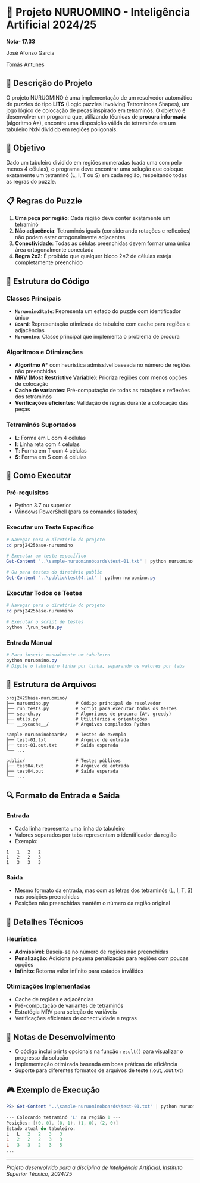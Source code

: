 ﻿# 🧩 Projeto NURUOMINO - Inteligência Artificial 2024/25
**Nota- 17.33**

José Afonso Garcia

Tomás Antunes

## 📖 Descrição do Projeto

O projeto NURUOMINO é uma implementação de um resolvedor automático de puzzles do tipo **LITS** (Logic puzzles Involving Tetrominoes Shapes), um jogo lógico de colocação de peças inspirado em tetraminós. O objetivo é desenvolver um programa que, utilizando técnicas de **procura informada** (algoritmo A*), encontre uma disposição válida de tetraminós em um tabuleiro NxN dividido em regiões poligonais.

## 🎯 Objetivo

Dado um tabuleiro dividido em regiões numeradas (cada uma com pelo menos 4 células), o programa deve encontrar uma solução que coloque exatamente um tetraminó (L, I, T ou S) em cada região, respeitando todas as regras do puzzle.

## 📋 Regras do Puzzle

1. **Uma peça por região**: Cada região deve conter exatamente um tetraminó
2. **Não adjacência**: Tetraminós iguais (considerando rotações e reflexões) não podem estar ortogonalmente adjacentes
3. **Conectividade**: Todas as células preenchidas devem formar uma única área ortogonalmente conectada
4. **Regra 2x2**: É proibido que qualquer bloco 2×2 de células esteja completamente preenchido

## 🔧 Estrutura do Código

### Classes Principais

- **`NuruominoState`**: Representa um estado do puzzle com identificador único
- **`Board`**: Representação otimizada do tabuleiro com cache para regiões e adjacências
- **`Nuruomino`**: Classe principal que implementa o problema de procura

### Algoritmos e Otimizações

- **Algoritmo A*** com heurística admissível baseada no número de regiões não preenchidas
- **MRV (Most Restrictive Variable)**: Prioriza regiões com menos opções de colocação
- **Cache de variantes**: Pré-computação de todas as rotações e reflexões dos tetraminós
- **Verificações eficientes**: Validação de regras durante a colocação das peças

### Tetraminós Suportados

- **L**: Forma em L com 4 células
- **I**: Linha reta com 4 células  
- **T**: Forma em T com 4 células
- **S**: Forma em S com 4 células

## 🚀 Como Executar

### Pré-requisitos
- Python 3.7 ou superior
- Windows PowerShell (para os comandos listados)

### Executar um Teste Específico
```powershell
# Navegar para o diretório do projeto
cd proj2425base-nuruomino

# Executar um teste específico
Get-Content "..\sample-nuruominoboards\test-01.txt" | python nuruomino.py

# Ou para testes do diretório public
Get-Content "..\public\test04.txt" | python nuruomino.py
```

### Executar Todos os Testes
```powershell
# Navegar para o diretório do projeto
cd proj2425base-nuruomino

# Executar o script de testes
python .\run_tests.py
```

### Entrada Manual
```powershell
# Para inserir manualmente um tabuleiro
python nuruomino.py
# Digite o tabuleiro linha por linha, separando os valores por tabs
```

## 📁 Estrutura de Arquivos

```
proj2425base-nuruomino/
├── nuruomino.py          # Código principal do resolvedor
├── run_tests.py          # Script para executar todos os testes
├── search.py             # Algoritmos de procura (A*, greedy)
├── utils.py              # Utilitários e orientações
└── __pycache__/          # Arquivos compilados Python

sample-nuruominoboards/   # Testes de exemplo
├── test-01.txt           # Arquivo de entrada
├── test-01.out.txt       # Saída esperada
└── ...

public/                   # Testes públicos
├── test04.txt            # Arquivo de entrada
├── test04.out            # Saída esperada
└── ...
```

## 🔍 Formato de Entrada e Saída

### Entrada
- Cada linha representa uma linha do tabuleiro
- Valores separados por tabs representam o identificador da região
- Exemplo:
```
1	1	2	2
1	2	2	3
1	3	3	3
```

### Saída
- Mesmo formato da entrada, mas com as letras dos tetraminós (L, I, T, S) nas posições preenchidas
- Posições não preenchidas mantêm o número da região original

## 🧠 Detalhes Técnicos

### Heurística
- **Admissível**: Baseia-se no número de regiões não preenchidas
- **Penalização**: Adiciona pequena penalização para regiões com poucas opções
- **Infinito**: Retorna valor infinito para estados inválidos

### Otimizações Implementadas
- Cache de regiões e adjacências
- Pré-computação de variantes de tetraminós
- Estratégia MRV para seleção de variáveis
- Verificações eficientes de conectividade e regras

## 📝 Notas de Desenvolvimento

- O código inclui prints opcionais na função `result()` para visualizar o progresso da solução
- Implementação otimizada baseada em boas práticas de eficiência
- Suporte para diferentes formatos de arquivos de teste (.out, .out.txt)

## 🎮 Exemplo de Execução

```powershell
PS> Get-Content "..\sample-nuruominoboards\test-01.txt" | python nuruomino.py

--- Colocando tetraminó 'L' na região 1 ---
Posições: [(0, 0), (0, 1), (1, 0), (2, 0)]
Estado atual do tabuleiro:
L	L	2	2	3	3
L	2	2	2	3	3
L	3	3	2	3	5
...
```

---
*Projeto desenvolvido para a disciplina de Inteligência Artificial, Instituto Superior Técnico, 2024/25*
